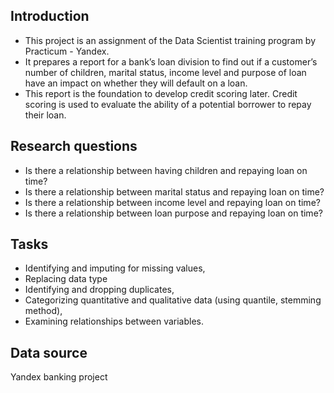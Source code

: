 ## Introduction
- This project is an assignment of the Data Scientist training program by Practicum - Yandex. 
- It prepares a report for a bank’s loan division to find out if a customer’s number of children, marital status, income level and purpose of loan have an impact on whether they will default on a loan. 
- This report is the foundation to develop credit scoring later. Credit scoring is used to evaluate the ability of a potential borrower to repay their loan.

## Research questions
- Is there a relationship between having children and repaying loan on time?
- Is there a relationship between marital status and repaying loan on time?
- Is there a relationship between income level and repaying loan on time?
- Is there a relationship between loan purpose and repaying loan on time?

## Tasks 
- Identifying and imputing for missing values, 
- Replacing data type
- Identifying and dropping duplicates, 
- Categorizing quantitative and qualitative data (using quantile, stemming method), 
- Examining relationships between variables.

## Data source
Yandex banking project
